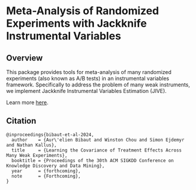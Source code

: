 # Meta-Analysis of Randomized Experiments with Jackknife Instrumental Variables

## Overview

This package provides tools for meta-analysis of many randomized experiments (also known as A/B tests) in an instrumental variables framework.  Specifically to address the problem of many weak instruments, we implement Jackknife Instrumental Variables Estimation (JIVE).

Learn more [here](https://arxiv.org/abs/2402.17637).

## Citation
```
@inproceedings{bibaut-et-al-2024,
  author    = {Aur\'elien Bibaut and Winston Chou and Simon Ejdemyr and Nathan Kallus},
  title     = {Learning the Covariance of Treatment Effects Across Many Weak Experiments},
  booktitle = {Proceedings of the 30th ACM SIGKDD Conference on Knowledge Discovery and Data Mining},
  year      = {forthcoming},
  note      = {Forthcoming},
}
```